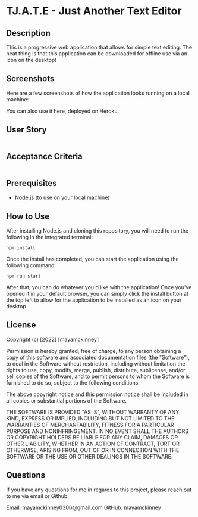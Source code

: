 # TJ.A.T.E - Just Another Text Editor

## Description

This is a progressive web application that allows for simple text editing. The neat thing is that this application can be downloaded for offline use via an icon on the desktop! 

## Screenshots

Here are a few screenshots of how the application looks running on a local machine:



You can also use it here, deployed on Heroku.

## User Story

```
```

## Acceptance Criteria

```
```

## Prerequisites

- [Node.js](https://nodejs.org/en/) (to use on your local machine)

## How to Use

After installing Node.js and cloning this repository, you will need to run the following in the integrated terminal:
```
npm install
```
Once the install has completed, you can start the application using the following command:
```
npm run start
```
After that, you can do whatever you'd like with the application! Once you've opened it in your default browser, you can simply click the install button at the top left to allow for the application to be installed as an icon on your desktop.

## License

Copyright (c) [2022] [mayamckinney]

Permission is hereby granted, free of charge, to any person obtaining a copy of this software and associated documentation files (the "Software"), to deal in the Software without restriction, including without limitation the rights to use, copy, modify, merge, publish, distribute, sublicense, and/or sell copies of the Software, and to permit persons to whom the Software is furnished to do so, subject to the following conditions:

The above copyright notice and this permission notice shall be included in all copies or substantial portions of the Software.

THE SOFTWARE IS PROVIDED "AS IS", WITHOUT WARRANTY OF ANY KIND, EXPRESS OR IMPLIED, INCLUDING BUT NOT LIMITED TO THE WARRANTIES OF MERCHANTABILITY, FITNESS FOR A PARTICULAR PURPOSE AND NONINFRINGEMENT. IN NO EVENT SHALL THE AUTHORS OR COPYRIGHT HOLDERS BE LIABLE FOR ANY CLAIM, DAMAGES OR OTHER LIABILITY, WHETHER IN AN ACTION OF CONTRACT, TORT OR OTHERWISE, ARISING FROM, OUT OF OR IN CONNECTION WITH THE SOFTWARE OR THE USE OR OTHER DEALINGS IN THE SOFTWARE.

## Questions

If you have any questions for me in regards to this project, please reach out to me via email or Github.

Email: mayamckinney0306@gmail.com
GitHub: [mayamckinney](https://github.com/mayamckinney)
